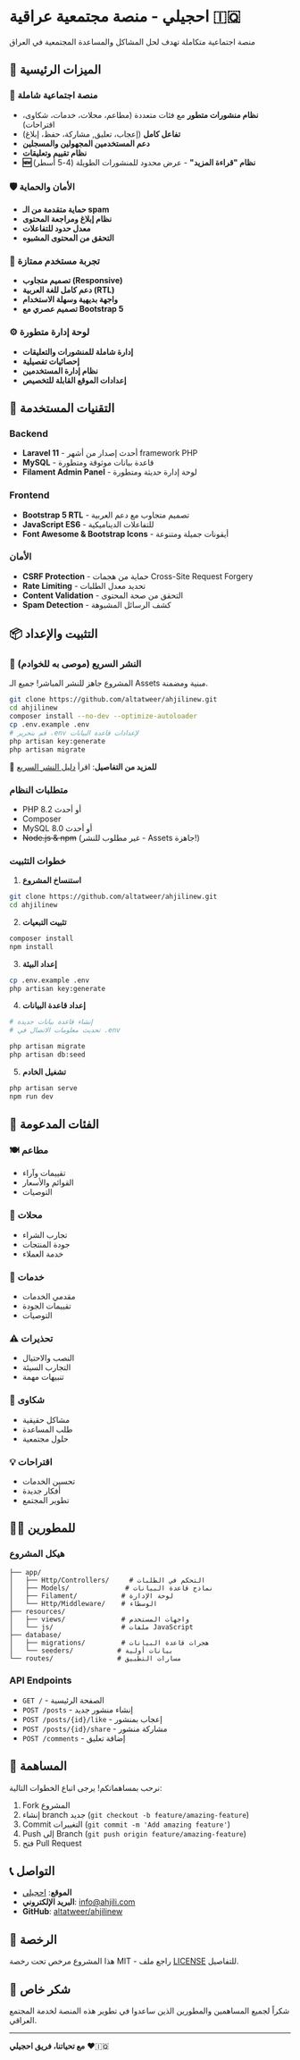 # احجيلي - منصة مجتمعية عراقية 🇮🇶

منصة اجتماعية متكاملة تهدف لحل المشاكل والمساعدة المجتمعية في العراق

## 🌟 الميزات الرئيسية

### 📱 منصة اجتماعية شاملة
- **نظام منشورات متطور** مع فئات متعددة (مطاعم، محلات، خدمات، شكاوى، اقتراحات)
- **تفاعل كامل** (إعجاب، تعليق, مشاركة، حفظ، إبلاغ)
- **دعم المستخدمين المجهولين والمسجلين**
- **نظام تقييم وتعليقات**
- **🆕 نظام "قراءة المزيد"** - عرض محدود للمنشورات الطويلة (4-5 أسطر)

### 🛡️ الأمان والحماية
- **حماية متقدمة من الـ spam**
- **نظام إبلاغ ومراجعة المحتوى**
- **معدل حدود للتفاعلات**
- **التحقق من المحتوى المشبوه**

### 🎨 تجربة مستخدم ممتازة
- **تصميم متجاوب (Responsive)**
- **دعم كامل للغة العربية (RTL)**
- **واجهة بديهية وسهلة الاستخدام**
- **تصميم عصري مع Bootstrap 5**

### ⚙️ لوحة إدارة متطورة
- **إدارة شاملة للمنشورات والتعليقات**
- **إحصائيات تفصيلية**
- **نظام إدارة المستخدمين**
- **إعدادات الموقع القابلة للتخصيص**

## 🚀 التقنيات المستخدمة

### Backend
- **Laravel 11** - أحدث إصدار من أشهر framework PHP
- **MySQL** - قاعدة بيانات موثوقة ومتطورة
- **Filament Admin Panel** - لوحة إدارة حديثة ومتطورة

### Frontend
- **Bootstrap 5 RTL** - تصميم متجاوب مع دعم العربية
- **JavaScript ES6** - للتفاعلات الديناميكية
- **Font Awesome & Bootstrap Icons** - أيقونات جميلة ومتنوعة

### الأمان
- **CSRF Protection** - حماية من هجمات Cross-Site Request Forgery
- **Rate Limiting** - تحديد معدل الطلبات
- **Content Validation** - التحقق من صحة المحتوى
- **Spam Detection** - كشف الرسائل المشبوهة

## 📦 التثبيت والإعداد

### 🚀 النشر السريع (موصى به للخوادم)
المشروع جاهز للنشر المباشر! جميع الـ Assets مبنية ومضمنة.

```bash
git clone https://github.com/altatweer/ahjilinew.git
cd ahjilinew
composer install --no-dev --optimize-autoloader
cp .env.example .env
# قم بتحرير .env لإعدادات قاعدة البيانات
php artisan key:generate
php artisan migrate
```

📖 **للمزيد من التفاصيل**: اقرأ [دليل النشر السريع](DEPLOYMENT.md)

### متطلبات النظام
- PHP 8.2 أو أحدث
- Composer
- MySQL 8.0 أو أحدث
- ~~Node.js & npm~~ (غير مطلوب للنشر - Assets جاهزة!)

### خطوات التثبيت

1. **استنساخ المشروع**
```bash
git clone https://github.com/altatweer/ahjilinew.git
cd ahjilinew
```

2. **تثبيت التبعيات**
```bash
composer install
npm install
```

3. **إعداد البيئة**
```bash
cp .env.example .env
php artisan key:generate
```

4. **إعداد قاعدة البيانات**
```bash
# إنشاء قاعدة بيانات جديدة
# تحديث معلومات الاتصال في .env

php artisan migrate
php artisan db:seed
```

5. **تشغيل الخادم**
```bash
php artisan serve
npm run dev
```

## 🎯 الفئات المدعومة

### 🍽️ مطاعم
- تقييمات وآراء
- القوائم والأسعار
- التوصيات

### 🏪 محلات
- تجارب الشراء
- جودة المنتجات
- خدمة العملاء

### 🔧 خدمات
- مقدمي الخدمات
- تقييمات الجودة
- التوصيات

### ⚠️ تحذيرات
- النصب والاحتيال
- التجارب السيئة
- تنبيهات مهمة

### 📢 شكاوى
- مشاكل حقيقية
- طلب المساعدة
- حلول مجتمعية

### 💡 اقتراحات
- تحسين الخدمات
- أفكار جديدة
- تطوير المجتمع

## 👨‍💻 للمطورين

### هيكل المشروع
```
├── app/
│   ├── Http/Controllers/     # التحكم في الطلبات
│   ├── Models/              # نماذج قاعدة البيانات  
│   ├── Filament/           # لوحة الإدارة
│   └── Http/Middleware/    # الوسطاء
├── resources/
│   ├── views/              # واجهات المستخدم
│   └── js/                 # ملفات JavaScript
├── database/
│   ├── migrations/         # هجرات قاعدة البيانات
│   └── seeders/           # بيانات أولية
└── routes/                # مسارات التطبيق
```

### API Endpoints
- `GET /` - الصفحة الرئيسية
- `POST /posts` - إنشاء منشور جديد
- `POST /posts/{id}/like` - إعجاب بمنشور
- `POST /posts/{id}/share` - مشاركة منشور
- `POST /comments` - إضافة تعليق

## 🤝 المساهمة

نرحب بمساهماتكم! يرجى اتباع الخطوات التالية:

1. Fork المشروع
2. إنشاء branch جديد (`git checkout -b feature/amazing-feature`)
3. Commit التغييرات (`git commit -m 'Add amazing feature'`)
4. Push إلى Branch (`git push origin feature/amazing-feature`)
5. فتح Pull Request

## 📞 التواصل

- **الموقع**: [احجيلي](https://ahjili.com)
- **البريد الإلكتروني**: info@ahjili.com
- **GitHub**: [altatweer/ahjilinew](https://github.com/altatweer/ahjilinew)

## 📄 الرخصة

هذا المشروع مرخص تحت رخصة MIT - راجع ملف [LICENSE](LICENSE) للتفاصيل.

## 🙏 شكر خاص

شكراً لجميع المساهمين والمطورين الذين ساعدوا في تطوير هذه المنصة لخدمة المجتمع العراقي.

---

**مع تحياتنا، فريق احجيلي** ❤️🇮🇶